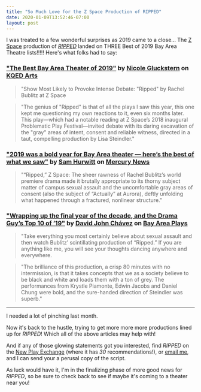```yaml
---
title: "So Much Love for the Z Space Production of RIPPED"
date: 2020-01-09T13:52:46-07:00
layout: post
---
```


I was treated to a few wonderful surprises as 2019 came to a close... The [Z Space](http://www.zspace.org/) production of [*RIPPED*](https://newplayexchange.org/plays/70552/ripped) landed on THREE Best of 2019 Bay Area Theatre lists!!!!! Here's what folks had to say:

### ["The Best Bay Area Theater of 2019"](https://www.kqed.org/arts/13872051/the-best-bay-area-theater-of-2019%E2%80%AC?fbclid=IwAR0NL4jJppfCvh1XZjR3-PnI1ofKeldD5cspZTK4aihybiTkLNg_H7YXNkI) by [Nicole Gluckstern](https://www.kqed.org/author/ngluckstern) on [KQED Arts](https://www.kqed.org/)

>"Show Most Likely to Provoke Intense Debate: "Ripped" by Rachel Bublitz at Z Space

>"The genius of "Ripped" is that of all the plays I saw this year, this one kept me questioning my own reactions to it, even six months later. This play—which had a notable reading at Z Space’s 2018 inaugural Problematic Play Festival—invited debate with its daring excavation of the "gray" areas of intent, consent and reliable witness, directed in a taut, compelling production by Lisa Steindler."

### ["2019 was a bold year for Bay Area theater — here’s the best of what we saw"](https://www.mercurynews.com/2019/12/17/2019-was-a-bold-year-for-bay-area-theater-heres-the-best-of-what-we-saw/) by [Sam Hurwitt](https://twitter.com/shurwitt) on [Mercury News](https://www.mercurynews.com/)

>"“Ripped,” Z Space: The sheer rawness of Rachel Bublitz’s world premiere drama made it brutally appropriate to its thorny subject matter of campus sexual assault and the uncomfortable gray areas of consent (also the subject of “Actually” at Aurora), deftly unfolding what happened through a fractured, nonlinear structure."

### ["Wrapping up the final year of the decade, and the Drama Guy’s Top 10 of ’19"](https://bayareaplays.com/2019/12/31/wrapping-up-the-final-year-of-the-decade-and-the-drama-guys-top-10-of-19/?fbclid=IwAR1vIqCuxu-_w1xzZR41AsJl9yhj0fVty7TPA2Q4aw4bviaQa4TBtdtQJ9U) by [David John Chávez](https://twitter.com/davidjchavez) on [Bay Area Plays](https://bayareaplays.com/)

>"Take everything you most certainly believe about sexual assault and then watch Bublitz’ scintillating production of “Ripped.” If you are anything like me, you will see your thoughts dancing anywhere and everywhere.

>"The brilliance of this production, a crisp 80 minutes with no intermission, is that it takes concepts that we as a society believe to be black and white and loads them with a ton of grey. The performances from Krystle Piamonte, Edwin Jacobs and Daniel Chung were bold, and the sure-handed direction of Steindler was superb."

----

I needed a lot of pinching last month.

Now it's back to the hustle, trying to get more more more productions lined up for *RIPPED*! Which all of the above articles may help with!

And if any of those glowing statements got you interested, find *RIPPED* on the [New Play Exchange](https://newplayexchange.org/plays/70552/ripped) (where it has *30* recommendations!), or [email me](mailto:Rnbublitz@gmail.com), and I can send your a perusal copy of the script.

As luck would have it, I'm in the finalizing phase of more good news for *RIPPED*, so be sure to check back to see if maybe it's coming to a theater near you!
